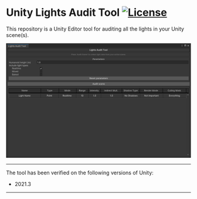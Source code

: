 # Unity Lights Audit Tool [![License](https://img.shields.io/badge/License-MIT-lightgrey.svg?style=flat)](http://mit-license.org)

This repository is a Unity Editor tool for auditing all the lights in your Unity scene(s).

![](/Screenshots/UnityLightsAuditTool_screenshot01.png)

*  *  *  *  *

The tool has been verified on the following versions of Unity:
- 2021.3

*  *  *  *  *
